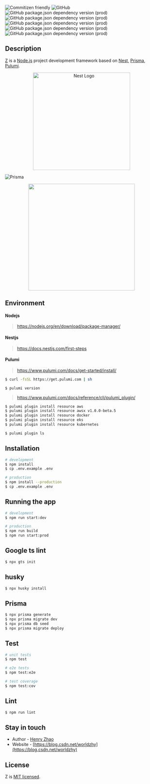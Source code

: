 <p align="left">

![Commitizen friendly](https://img.shields.io/badge/commitizen-friendly-brightgreen.svg?style=flat-square)
![GitHub](https://img.shields.io/github/license/worldzhy/z?style=flat-square)
![GitHub package.json dependency version (prod)](https://img.shields.io/github/package-json/dependency-version/worldzhy/z/@nestjs/core?style=flat-square)
![GitHub package.json dependency version (prod)](https://img.shields.io/github/package-json/dependency-version/worldzhy/z/@prisma/client?style=flat-square)
![GitHub package.json dependency version (prod)](https://img.shields.io/github/package-json/dependency-version/worldzhy/z/@pulumi/pulumi?style=flat-square)
![GitHub package.json dependency version (prod)](https://img.shields.io/github/package-json/dependency-version/worldzhy/z/passport?style=flat-square)
![GitHub package.json dependency version (prod)](https://img.shields.io/github/package-json/dependency-version/worldzhy/z/validator?style=flat-square)

</p>

## Description

[Z](https://github.com/worldzhy/gc-basic) is a [Node.js](http://nodejs.org) project development framework based on [Nest](https://github.com/nestjs/nest), [Prisma](https://github.com/prisma/prisma), [Pulumi](https://github.com/pulumi/pulumi).

<p align="center">
  <a href="http://nestjs.com/" target="blank"><img src="https://nestjs.com/img/logo_text.svg" width="320" alt="Nest Logo" /></a>
</p>
  
![Prisma](https://i.imgur.com/h6UIYTu.png)

<p align="center">
  <a href="https://www.pulumi.com?utm_campaign=pulumi-pulumi-github-repo&utm_source=github.com&utm_medium=top-logo" title="Pulumi - Modern Infrastructure as Code - AWS Azure Kubernetes Containers Serverless"><img src="https://www.pulumi.com/images/logo/logo-on-white-box.svg?" width="350"></a>
</p>

## Environment
#### Nodejs
> https://nodejs.org/en/download/package-manager/

#### Nestjs
> https://docs.nestjs.com/first-steps

#### Pulumi

> https://www.pulumi.com/docs/get-started/install/

```bash
$ curl -fsSL https://get.pulumi.com | sh
```

```bash
$ pulumi version
```

> https://www.pulumi.com/docs/reference/cli/pulumi_plugin/

```bash
$ pulumi plugin install resource aws
$ pulumi plugin install resource awsx v1.0.0-beta.5
$ pulumi plugin install resource docker
$ pulumi plugin install resource eks
$ pulumi plugin install resource kubernetes
```

```bash
$ pulumi plugin ls
```

## Installation

```bash
# development
$ npm install
$ cp .env.example .env
```

```bash
# production
$ npm install --production
$ cp .env.example .env

```

## Running the app

```bash
# development
$ npm run start:dev
```

```bash
# production
$ npm run build
$ npm run start:prod
```

## Google ts lint

```bash
$ npx gts init
```

## husky

```bash
$ npx husky install
```

## Prisma

```bash
$ npx prisma generate
$ npx prisma migrate dev
$ npx prisma db seed
$ npx prisma migrate deploy
```

## Test

```bash
# unit tests
$ npm test

# e2e tests
$ npm test:e2e

# test coverage
$ npm test:cov
```

## Lint

```bash
$ npm run lint 
```

## Stay in touch

- Author - [Henry Zhao](https://blog.csdn.net/worldzhy)
- Website - [https://blog.csdn.net/worldzhy](https://blog.csdn.net/worldzhy)

## License

Z is [MIT licensed](LICENSE).
